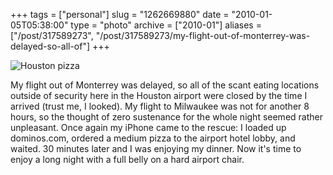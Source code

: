 +++
tags = ["personal"]
slug = "1262669880"
date = "2010-01-05T05:38:00"
type = "photo"
archive = ["2010-01"]
aliases = ["/post/317589273", "/post/317589273/my-flight-out-of-monterrey-was-delayed-so-all-of"]
+++

![Houston pizza][1]

My flight out of Monterrey was delayed, so all of the scant eating
locations outside of security here in the Houston airport were closed by
the time I arrived (trust me, I looked). My flight to Milwaukee was not
for another 8 hours, so the thought of zero sustenance for the whole night
seemed rather unpleasant. Once again my iPhone came to the rescue:
I loaded up dominos.com, ordered a medium pizza to the airport hotel
lobby, and waited. 30 minutes later and I was enjoying my dinner.  Now
it's time to enjoy a long night with a full belly on a hard airport chair.

[1]: http://41.media.tumblr.com/tumblr_kvred38XaL1qaxyu1o1_1280.jpg
